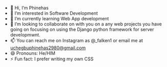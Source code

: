 - 👋 Hi, I’m Phinehas
- 👀 I’m interested in Software Development 
- 🌱 I’m currently learning Web App development 
- 💞️ I’m looking to collaborate on with you on a any web projects you have going on focusing on using the Django python framework for server developmwnt.
- 📫 You can reach me on Instagram as @_falken1 or email me at uchegbuphinehas2980@gmail.com
- 😄 Pronouns: He/HIM
- ⚡ Fun fact: I prefer writing my own CSS

